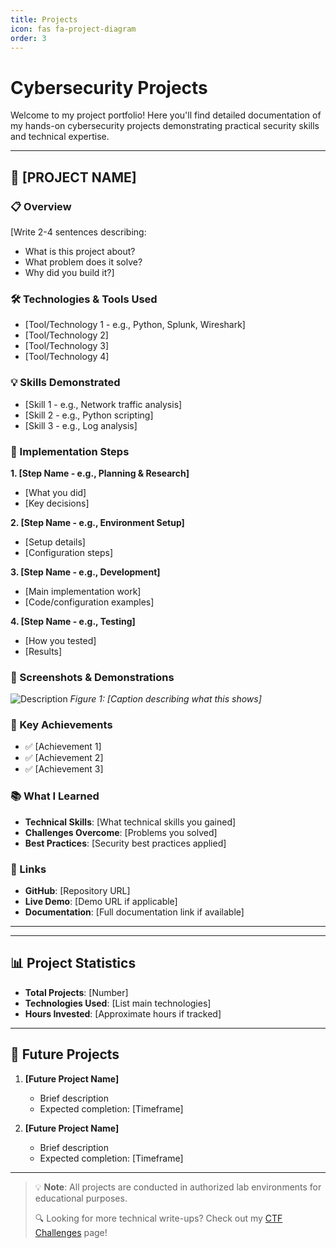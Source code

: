 ```yaml
---
title: Projects
icon: fas fa-project-diagram
order: 3
---
```


<!-- 
═══════════════════════════════════════════════════════════════════════════
INSTRUCTIONS FOR ADDING PROJECTS:
═══════════════════════════════════════════════════════════════════════════

This page showcases your cybersecurity projects. To add a new project:

1. Copy the template below for each project
2. Fill in all the [BRACKETS] with your information
3. Add screenshots by:
   - Placing images in /assets/img/projects/ folder
   - Referencing them like: ![Alt text](/assets/img/projects/your-image.png)
4. Remove these instruction comments when done

═══════════════════════════════════════════════════════════════════════════
-->

# Cybersecurity Projects

Welcome to my project portfolio! Here you'll find detailed documentation of my hands-on cybersecurity projects demonstrating practical security skills and technical expertise.

---

<!-- ========== PROJECT TEMPLATE - COPY THIS FOR EACH PROJECT ========== -->

## 🔐 [PROJECT NAME]

### 📋 Overview
[Write 2-4 sentences describing:
- What is this project about?
- What problem does it solve?
- Why did you build it?]

### 🛠️ Technologies & Tools Used
- [Tool/Technology 1 - e.g., Python, Splunk, Wireshark]
- [Tool/Technology 2]
- [Tool/Technology 3]
- [Tool/Technology 4]

### 💡 Skills Demonstrated
- [Skill 1 - e.g., Network traffic analysis]
- [Skill 2 - e.g., Python scripting]
- [Skill 3 - e.g., Log analysis]

### 🚀 Implementation Steps

**1. [Step Name - e.g., Planning & Research]**
- [What you did]
- [Key decisions]

**2. [Step Name - e.g., Environment Setup]**
- [Setup details]
- [Configuration steps]

**3. [Step Name - e.g., Development]**
- [Main implementation work]
- [Code/configuration examples]

**4. [Step Name - e.g., Testing]**
- [How you tested]
- [Results]

### 📸 Screenshots & Demonstrations

<!-- Place your screenshots in /assets/img/projects/ folder -->
<!-- Then add them like this: -->

![Description](/assets/img/projects/project1-demo.png)
_Figure 1: [Caption describing what this shows]_

### 🎯 Key Achievements
- ✅ [Achievement 1]
- ✅ [Achievement 2]
- ✅ [Achievement 3]

### 📚 What I Learned
- **Technical Skills**: [What technical skills you gained]
- **Challenges Overcome**: [Problems you solved]
- **Best Practices**: [Security best practices applied]

### 🔗 Links
- **GitHub**: [Repository URL]
- **Live Demo**: [Demo URL if applicable]
- **Documentation**: [Full documentation link if available]

---

<!-- ========== END OF PROJECT TEMPLATE ========== -->
<!-- Copy the template above for Projects 2, 3, etc. -->

---

## 📊 Project Statistics

<!-- Update these as you add more projects -->
- **Total Projects**: [Number]
- **Technologies Used**: [List main technologies]
- **Hours Invested**: [Approximate hours if tracked]

---

## 🎯 Future Projects

<!-- List projects you're planning to work on -->

1. **[Future Project Name]**
   - Brief description
   - Expected completion: [Timeframe]

2. **[Future Project Name]**
   - Brief description
   - Expected completion: [Timeframe]

---

> 💡 **Note**: All projects are conducted in authorized lab environments for educational purposes.
>
> 🔍 Looking for more technical write-ups? Check out my [CTF Challenges](/ctf-challenges) page!
